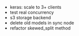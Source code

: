 - keras: scale to 3+ clients
- test real concurrency
- s3 storage backend
- delete old models in sync node
- refactor skewed_split method
